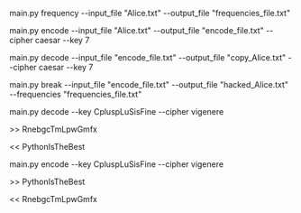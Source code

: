main.py frequency --input_file "Alice.txt" --output_file "frequencies_file.txt"

main.py encode --input_file "Alice.txt" --output_file "encode_file.txt" --cipher caesar --key 7

main.py decode --input_file "encode_file.txt" --output_file "copy_Alice.txt" --cipher caesar --key 7

main.py break --input_file "encode_file.txt" --output_file "hacked_Alice.txt" --frequencies "frequencies_file.txt"


main.py decode --key CpluspLuSisFine --cipher vigenere

\>> RnebgcTmLpwGmfx

<< PythonIsTheBest


main.py encode --key CpluspLuSisFine --cipher vigenere

\>> PythonIsTheBest

<< RnebgcTmLpwGmfx
